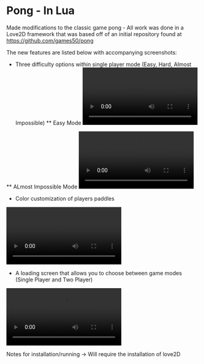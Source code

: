 # Pong - In Lua 

Made modifications to the classic game pong - All work was done in a Love2D framework that was based off of an initial repository found at https://github.com/games50/pong

The new features are listed below with accompanying screenshots:
* Three difficulty options within single player mode (Easy, Hard, Almost Impossible)
** Easy Mode
![](EasyMode.mov)

** ALmost Impossible Mode
![](ImpossibleMode.mov)

* Color customization of players paddles 

![](ColorChanging.mov)

* A loading screen that allows you to choose between game modes (Single Player and Two Player)

![](ColorChanging.mov)

Notes for installation/running -> 
Will require the installation of love2D
